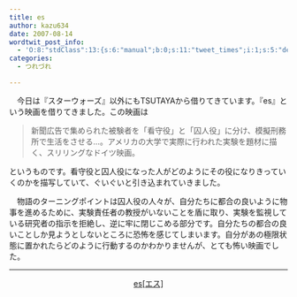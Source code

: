 ```yaml
---
title: es
author: kazu634
date: 2007-08-14
wordtwit_post_info:
  - 'O:8:"stdClass":13:{s:6:"manual";b:0;s:11:"tweet_times";i:1;s:5:"delay";i:0;s:7:"enabled";i:1;s:10:"separation";s:2:"60";s:7:"version";s:3:"3.7";s:14:"tweet_template";b:0;s:6:"status";i:2;s:6:"result";a:0:{}s:13:"tweet_counter";i:2;s:13:"tweet_log_ids";a:1:{i:0;i:3157;}s:9:"hash_tags";a:0:{}s:8:"accounts";a:1:{i:0;s:7:"kazu634";}}'
categories:
  - つれづれ

---
```

<div class="section">
<p>
    　今日は『スターウォーズ』以外にもTSUTAYAから借りてきています。『es』という映画を借りてきました。この映画は
</p>
  
<blockquote>
<p>
      新聞広告で集められた被験者を「看守役」と「囚人役」に分け、模擬刑務所で生活をさせる…。アメリカの大学で実際に行われた実験を題材に描く、スリリングなドイツ映画。
</p>
</blockquote>
  
<p>
    というものです。看守役と囚人役になった人がどのようにその役になりきっていくのかを描写していて、ぐいぐいと引き込まれていきました。
</p>
  
<p>
    　物語のターニングポイントは囚人役の人々が、自分たちに都合の良いように物事を進めるために、実験責任者の教授がいないことを盾に取り、実験を監視している研究者の指示を拒絶し、逆に牢に閉じこめる部分です。自分たちの都合の良いことしか見ようとしないところに恐怖を感じてしまいます。自分があの極限状態に置かれたらどのように行動するのかわかりませんが、とても怖い映画でした。
</p>
  
<hr />
  
<center>
<a href="https://www.amazon.co.jp/exec/obidos/ASIN/B00018GYBA/goodpic-22/" onclick="__gaTracker('send', 'event', 'outbound-article', 'https://www.amazon.co.jp/exec/obidos/ASIN/B00018GYBA/goodpic-22/', 'es[エス]');" target="_top">es[エス]</a><br />
</center>
</div>
